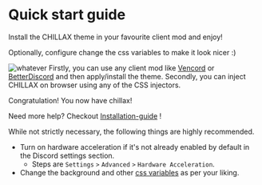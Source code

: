 # Quick start guide

<tldr>
  <p>Install the CHILLAX theme in your favourite client mod and enjoy!</p>
  <p>Optionally, configure change the css variables to make it look nicer :)</p>
  <img src="chillaxcover.png" alt="whatever"/>
</tldr>

<procedure title="To use CHILLAX there are mainly two ways:" id="procedure-id">
   <step>Firstly, you can use any client mod like <a href="https://vencord.dev">Vencord</a>
         or <a href="https://betterdiscord.app/">BetterDiscord</a> and then apply/install the theme.
  </step>
   <step>
      Secondly, you can inject CHILLAX on browser using any of the CSS injectors.
  </step>
   <p>Congratulation! You now have chillax!</p>
   <p>
     Need more help? Checkout <a href="Installation-guide.md">Installation-guide</a> !
   </p>
</procedure>

While not strictly necessary, the following things are highly recommended.

* Turn on hardware acceleration if it's not already enabled by default in the Discord settings section.
    * Steps are `Settings` `>` `Advanced` `>` `Hardware Acceleration`.
* Change the background and other [css variables](https://github.com/warrayquipsome/Chillax/blob/main/chillax.theme.css)
  as per your liking.